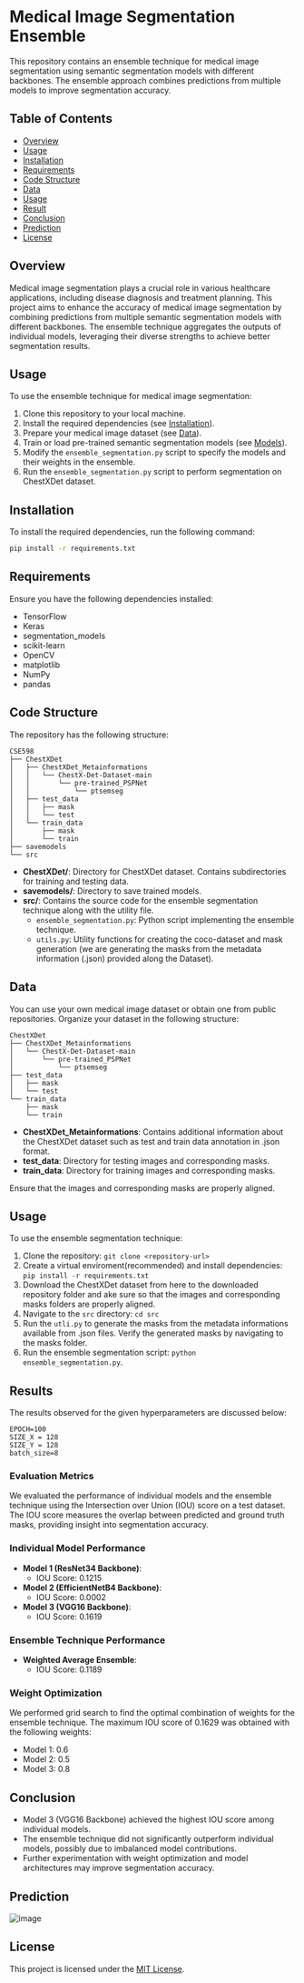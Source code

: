 # Medical Image Segmentation Ensemble

This repository contains an ensemble technique for medical image segmentation using semantic segmentation models with different backbones. The ensemble approach combines predictions from multiple models to improve segmentation accuracy.

## Table of Contents

- [Overview](#overview)
- [Usage](#usage)
- [Installation](#installation)
- [Requirements](#requirements)
- [Code Structure](#Code_\Structure)
- [Data](#data)
- [Usage](#Usage)
- [Result](#result)
- [Conclusion](#conclusion)
- [Prediction](#prediction)
- [License](#license)

## Overview

Medical image segmentation plays a crucial role in various healthcare applications, including disease diagnosis and treatment planning. This project aims to enhance the accuracy of medical image segmentation by combining predictions from multiple semantic segmentation models with different backbones. The ensemble technique aggregates the outputs of individual models, leveraging their diverse strengths to achieve better segmentation results.

## Usage

To use the ensemble technique for medical image segmentation:

1. Clone this repository to your local machine.
2. Install the required dependencies (see [Installation](#installation)).
3. Prepare your medical image dataset (see [Data](#data)).
4. Train or load pre-trained semantic segmentation models (see [Models](#models)).
5. Modify the `ensemble_segmentation.py` script to specify the models and their weights in the ensemble.
6. Run the `ensemble_segmentation.py` script to perform segmentation on ChestXDet dataset.

## Installation

To install the required dependencies, run the following command:

```bash
pip install -r requirements.txt
```

## Requirements

Ensure you have the following dependencies installed:

- TensorFlow
- Keras
- segmentation_models
- scikit-learn
- OpenCV
- matplotlib
- NumPy
- pandas

## Code Structure

The repository has the following structure:

```
CSE598
├── ChestXDet
│   ├── ChestXDet_Metainformations
│   │   └── ChestX-Det-Dataset-main
│   │       └── pre-trained_PSPNet
│   │           └── ptsemseg
│   ├── test_data
│   │   ├── mask
│   │   └── test
│   └── train_data
│       ├── mask
│       └── train
├── savemodels
└── src
```

- **ChestXDet/**: Directory for ChestXDet dataset. Contains subdirectories for training and testing data.
- **savemodels/**: Directory to save trained models.
- **src/**: Contains the source code for the ensemble segmentation technique along with the utility file.
  - `ensemble_segmentation.py`: Python script implementing the ensemble technique.
  - `utils.py`: Utility functions for creating the coco-dataset and mask generation (we are generating the masks from the metadata information (.json) provided along the Dataset).

  
## Data

You can use your own medical image dataset or obtain one from public repositories. Organize your dataset in the following structure:
```
ChestXDet
├── ChestXDet_Metainformations
│   └── ChestX-Det-Dataset-main
│       └── pre-trained_PSPNet
│           └── ptsemseg
├── test_data
│   ├── mask
│   └── test
└── train_data
    ├── mask
    └── train
```

- **ChestXDet_Metainformations**: Contains additional information about the ChestXDet dataset such as test and train data annotation in .json format.
- **test_data**: Directory for testing images and corresponding masks.
- **train_data**: Directory for training images and corresponding masks.

Ensure that the images and corresponding masks are properly aligned.

## Usage

To use the ensemble segmentation technique:
1. Clone the repository: `git clone <repository-url>`
2. Create a virtual enviroment(recommended) and install dependencies: `pip install -r requirements.txt`
3. Download the ChestXDet dataset from here to the downloaded repository folder and ake sure so that the images and corresponding masks folders are properly aligned.
4. Navigate to the `src` directory: `cd src`
5. Run the `utli.py` to generate the masks from the metadata informations available from .json files. Verify the generated masks by navigating to the masks folder.
6. Run the ensemble segmentation script: `python ensemble_segmentation.py`.

## Results

The results observed for the given hyperparameters are discussed below:

```
EPOCH=100
SIZE_X = 128 
SIZE_Y = 128
batch_size=8
```


### Evaluation Metrics
We evaluated the performance of individual models and the ensemble technique using the Intersection over Union (IOU) score on a test dataset. The IOU score measures the overlap between predicted and ground truth masks, providing insight into segmentation accuracy.

### Individual Model Performance
- **Model 1 (ResNet34 Backbone)**:
  - IOU Score: 0.1215
- **Model 2 (EfficientNetB4 Backbone)**:
  - IOU Score: 0.0002
- **Model 3 (VGG16 Backbone)**:
  - IOU Score: 0.1619

### Ensemble Technique Performance
- **Weighted Average Ensemble**:
  - IOU Score: 0.1189

### Weight Optimization
We performed grid search to find the optimal combination of weights for the ensemble technique. The maximum IOU score of 0.1629 was obtained with the following weights:
- Model 1: 0.6
- Model 2: 0.5
- Model 3: 0.8

## Conclusion
- Model 3 (VGG16 Backbone) achieved the highest IOU score among individual models.
- The ensemble technique did not significantly outperform individual models, possibly due to imbalanced model contributions.
- Further experimentation with weight optimization and model architectures may improve segmentation accuracy.

## Prediction
![image](https://github.com/pushparajanrahul/ensemble-segmentation/assets/124497777/8222bf84-ce9b-4f89-8056-76185b899ece)


## License

This project is licensed under the [MIT License](LICENSE).
